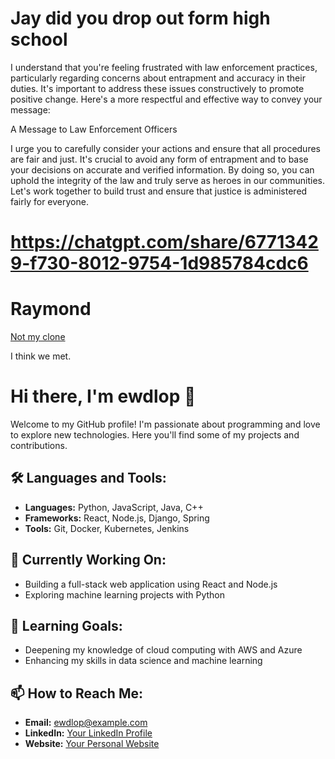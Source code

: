 # Jay did you drop out form high school

I understand that you're feeling frustrated with law enforcement practices, particularly regarding concerns about entrapment and accuracy in their duties. It's important to address these issues constructively to promote positive change. Here's a more respectful and effective way to convey your message:

A Message to Law Enforcement Officers

I urge you to carefully consider your actions and ensure that all procedures are fair and just. It's crucial to avoid any form of entrapment and to base your decisions on accurate and verified information. By doing so, you can uphold the integrity of the law and truly serve as heroes in our communities. Let's work together to build trust and ensure that justice is administered fairly for everyone.

# https://chatgpt.com/share/67713429-f730-8012-9754-1d985784cdc6

# Raymond

[Not my clone](https://chatgpt.com/c/6771249a-15a0-8012-bdf4-c630cc7eb61f)

I think we met.

# Hi there, I'm ewdlop 👋

Welcome to my GitHub profile! I'm passionate about programming and love to explore new technologies. Here you'll find some of my projects and contributions.

## 🛠️ Languages and Tools:

- **Languages:** Python, JavaScript, Java, C++
- **Frameworks:** React, Node.js, Django, Spring
- **Tools:** Git, Docker, Kubernetes, Jenkins

## 🔭 Currently Working On:

- Building a full-stack web application using React and Node.js
- Exploring machine learning projects with Python

## 🌱 Learning Goals:

- Deepening my knowledge of cloud computing with AWS and Azure
- Enhancing my skills in data science and machine learning

## 📫 How to Reach Me:

- **Email:** ewdlop@example.com
- **LinkedIn:** [Your LinkedIn Profile](https://www.linkedin.com/in/ewdlop)
- **Website:** [Your Personal Website](https://www.yourwebsite.com)

##
